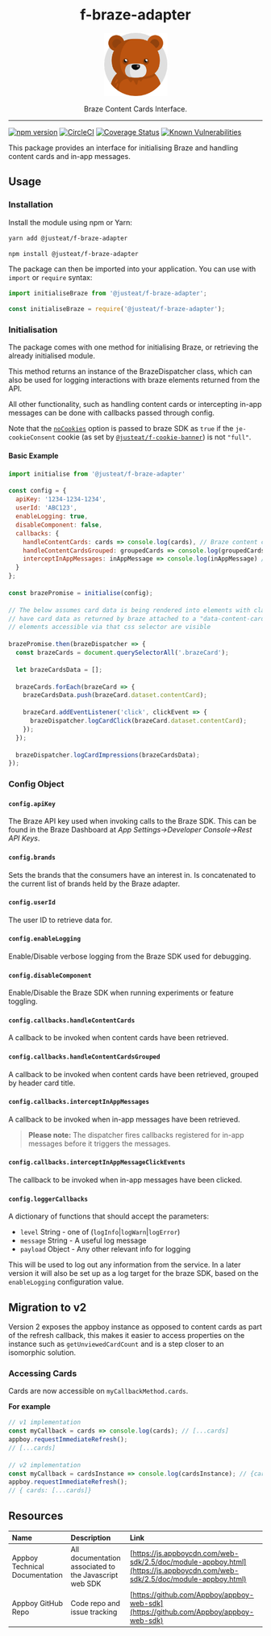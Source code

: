 <div align="center">

# f-braze-adapter

<img width="125" alt="Fozzie Bear" src="../../../bear.png" />

Braze Content Cards Interface.

</div>

---

[![npm version](https://badge.fury.io/js/%40justeat%2Ff-braze-adapter.svg)](https://badge.fury.io/js/%40justeat%2Ff-braze-adapter)
[![CircleCI](https://circleci.com/gh/justeat/fozzie-components.svg?style=svg)](https://circleci.com/gh/justeat/workflows/fozzie-components)
[![Coverage Status](https://coveralls.io/repos/github/justeat/f-braze-adapter/badge.svg)](https://coveralls.io/github/justeat/f-braze-adapter)
[![Known Vulnerabilities](https://snyk.io/test/github/justeat/f-braze-adapter/badge.svg?targetFile=package.json)](https://snyk.io/test/github/justeat/f-braze-adapter?targetFile=package.json)

This package provides an interface for initialising Braze and handling content cards and in-app messages.

## Usage


### Installation

Install the module using npm or Yarn:

```sh
yarn add @justeat/f-braze-adapter
```

```sh
npm install @justeat/f-braze-adapter
```
The package can then be imported into your application.  You can use with `import` or `require` syntax:

```js
import initialiseBraze from '@justeat/f-braze-adapter';
````

```js
const initialiseBraze = require('@justeat/f-braze-adapter');
```

### Initialisation

The package comes with one method for initialising Braze, or retrieving the already initialised module.

This method returns an instance of the BrazeDispatcher class, which can also be used for logging interactions with braze elements returned from the API.

All other functionality, such as handling content cards or intercepting in-app messages can be done with callbacks passed through config.

Note that the [`noCookies`](https://js.appboycdn.com/web-sdk/latest/doc/modules/appboy.html#initializationoptions) option is passed to
braze SDK as `true` if the `je-cookieConsent` cookie (as set by [`@justeat/f-cookie-banner`](https://www.npmjs.com/package/@justeat/f-cookie-banner))
is not `"full"`.

#### Basic Example

```js
import initialise from '@justeat/f-braze-adapter'

const config = {
  apiKey: '1234-1234-1234',
  userId: 'ABC123',
  enableLogging: true,
  disableComponent: false,
  callbacks: {
    handleContentCards: cards => console.log(cards), // Braze content cards data
    handleContentCardsGrouped: groupedCards => console.log(groupedCards), // Braze content cards data
    interceptInAppMessages: inAppMessage => console.log(inAppMessage) // Braze in app message data
  }
};

const brazePromise = initialise(config);

// The below assumes card data is being rendered into elements with class "brazeCard", that they
// have card data as returned by braze attached to a "data-content-card" attribute, and that all
// elements accessible via that css selector are visible

brazePromise.then(brazeDispatcher => {
  const brazeCards = document.querySelectorAll('.brazeCard');

  let brazeCardsData = [];

  brazeCards.forEach(brazeCard => {
    brazeCardsData.push(brazeCard.dataset.contentCard);

    brazeCard.addEventListener('click', clickEvent => {
      brazeDispatcher.logCardClick(brazeCard.dataset.contentCard);
    });
  });

  brazeDispatcher.logCardImpressions(brazeCardsData);
});
```

### Config Object

#### `config.apiKey`

The Braze API key used when invoking calls to the Braze SDK. This can be found in the Braze Dashboard at *App Settings->Developer Console->Rest API Keys*.

#### `config.brands`

Sets the brands that the consumers have an interest in. Is concatenated to the current list of brands held
by the Braze adapter.

#### `config.userId`

The user ID to retrieve data for.

#### `config.enableLogging`

Enable/Disable verbose logging from the Braze SDK used for debugging.

#### `config.disableComponent`

Enable/Disable the Braze SDK when running experiments or feature toggling.

#### `config.callbacks.handleContentCards`

A callback to be invoked when content cards have been retrieved.

#### `config.callbacks.handleContentCardsGrouped`

A callback to be invoked when content cards have been retrieved, grouped by header card title.

#### `config.callbacks.interceptInAppMessages`

A callback to be invoked when in-app messages have been retrieved.

> **Please note:** The dispatcher fires callbacks registered for in-app messages before it triggers the messages.

#### `config.callbacks.interceptInAppMessageClickEvents`

The callback to be invoked when in-app messages have been clicked.

#### `config.loggerCallbacks`

A dictionary of functions that should accept the parameters:

* `level` String - one of (`logInfo`|`logWarn`|`logError`)
* `message` String - A useful log message
* `payload` Object - Any other relevant info for logging

This will be used to log out any information from the service. In a later version it will also be set up as a log target
for the braze SDK, based on the `enableLogging` configuration value.

## Migration to v2

Version 2 exposes the appboy instance as opposed to content cards as part of the refresh callback, this makes it easier to access properties on the instance such as `getUnviewedCardCount` and is a step closer to an isomorphic solution.

### Accessing Cards

Cards are now accessible on `myCallbackMethod.cards`.

**For example**

```js
// v1 implementation
const myCallback = cards => console.log(cards); // [...cards]
appboy.requestImmediateRefresh();
// [...cards]

// v2 implementation
const myCallback = cardsInstance => console.log(cardsInstance); // {cards: [...cards]}
appboy.requestImmediateRefresh();
// { cards: [...cards]}
```

## Resources

| Name | Description | Link |
|:----|:----|:----|
| Appboy Technical Documentation | All documentation associated to the Javascript web SDK | [https://js.appboycdn.com/web-sdk/2.5/doc/module-appboy.html](https://js.appboycdn.com/web-sdk/2.5/doc/module-appboy.html) |
| Appboy GitHub Repo | Code repo and issue tracking | [https://github.com/Appboy/appboy-web-sdk](https://github.com/Appboy/appboy-web-sdk) |
